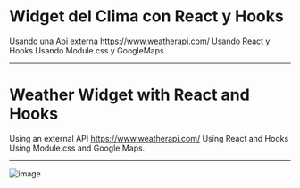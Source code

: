 # Widget del Clima con React y Hooks

Usando una Api externa https://www.weatherapi.com/
Usando React y Hooks
Usando Module.css
y GoogleMaps.

-----------------------------------------------------------

# Weather Widget with React and Hooks

Using an external API https://www.weatherapi.com/
Using React and Hooks
Using Module.css
and Google Maps.

---------------------------------------------------------------

![image](https://user-images.githubusercontent.com/96595564/182926266-f2504c06-f0f8-497e-bbc5-d0a25abc75a0.png)
